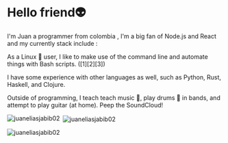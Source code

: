 
<h1 align="start">Hello friend👽</h1>

I'm Juan a programmer from colombia , I'm a big fan of Node.js and React and my currently stack include :



As a Linux 🐧 user, I like to make use of the command line and automate things with Bash scripts. ([1][2][3])

I have some experience with other languages as well, such as Python, Rust, Haskell, and Clojure.

Outside of programming, I teach teach music 🎼, play drums 🥁 in bands, and attempt to play guitar (at home). Peep the SoundCloud!

<p><img align="left" src="https://github-readme-stats.vercel.app/api/top-langs?username=juaneliasjabib02&show_icons=true&locale=en&layout=compact" alt="juaneliasjabib02" /></p>

<p>&nbsp;<img align="center" src="https://github-readme-stats.vercel.app/api?username=juaneliasjabib02&show_icons=true&locale=en" alt="juaneliasjabib02" /></p>

<p><img align="center" src="https://github-readme-streak-stats.herokuapp.com/?user=juaneliasjabib02&" alt="juaneliasjabib02" /></p>
